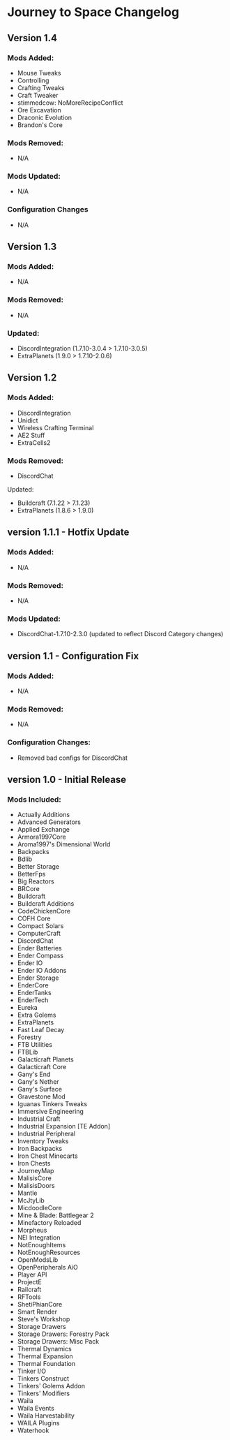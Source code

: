 # Journey to Space Changelog  
## Version 1.4  
### Mods Added:  
- Mouse Tweaks   
- Controlling
- Crafting Tweaks
- Craft Tweaker  
- stimmedcow: NoMoreRecipeConflict  
- Ore Excavation  
- Draconic Evolution  
- Brandon's Core  

### Mods Removed:  
- N/A  

### Mods Updated:  
- N/A  

### Configuration Changes  
- N/A  

## Version 1.3
### Mods Added:  
- N/A  

### Mods Removed:  
- N/A  

### Updated:  
- DiscordIntegration (1.7.10-3.0.4 > 1.7.10-3.0.5)
- ExtraPlanets (1.9.0 > 1.7.10-2.0.6)

## Version 1.2
### Mods Added:  
- DiscordIntegration  
- Unidict  
- Wireless Crafting Terminal  
- AE2 Stuff  
- ExtraCells2  

### Mods Removed:  
- DiscordChat  

Updated:  
- Buildcraft (7.1.22 > 7.1.23)
- ExtraPlanets (1.8.6 > 1.9.0)


## version 1.1.1 - Hotfix Update  
### Mods Added:  
-	N/A  

### Mods Removed:  
-	N/A  

### Mods Updated:  
-	DiscordChat-1.7.10-2.3.0 (updated to reflect Discord Category changes)  

## version 1.1 - Configuration Fix  
### Mods Added:  
-	N/A

### Mods Removed:  
-	N/A  

### Configuration Changes:
-	Removed bad configs for DiscordChat  

## version 1.0 - Initial Release  
### Mods Included:  
-	Actually Additions  
-	Advanced Generators  
-	Applied Exchange  
-	Armora1997Core  
-	Aroma1997's Dimensional World  
-	Backpacks  
-	Bdlib  
-	Better Storage  
-	BetterFps  
-	Big Reactors  
-	BRCore  
-	Buildcraft  
-	Buildcraft Additions  
-	CodeChickenCore  
-	COFH Core  
-	Compact Solars
-	ComputerCraft  
-	DiscordChat  
-	Ender Batteries  
-	Ender Compass  
-	Ender IO  
-	Ender IO Addons  
-	Ender Storage  
-	EnderCore  
-	EnderTanks  
-	EnderTech  
-	Eureka  
-	Extra Golems  
-	ExtraPlanets  
-	Fast Leaf Decay  
-	Forestry  
-	FTB Utilities  
-	FTBLib  
-	Galacticraft Planets  
-	Galacticraft Core  
-	Gany's End  
-	Gany's Nether  
-	Gany's Surface  
-	Gravestone Mod  
-	Iguanas Tinkers Tweaks  
-	Immersive Engineering  
-	Industrial Craft  
-	Industrial Expansion [TE Addon]  
-	Industrial Peripheral  
-	Inventory Tweaks  
-	Iron Backpacks  
-	Iron Chest Minecarts  
-	Iron Chests  
-	JourneyMap  
-	MalisisCore  
-	MalisisDoors  
-	Mantle  
-	McJtyLib  
-	MicdoodleCore  
-	Mine & Blade: Battlegear 2  
-	Minefactory Reloaded  
-	Morpheus  
-	NEI Integration  
-	NotEnoughItems  
-	NotEnoughResources  
-	OpenModsLib  
-	OpenPeripherals AiO  
-	Player API  
-	ProjectE  
-	Railcraft  
-	RFTools  
-	ShetiPhianCore  
-	Smart Render  
-	Steve's Workshop  
-	Storage Drawers  
-	Storage Drawers: Forestry Pack  
-	Storage Drawers: Misc Pack  
-	Thermal Dynamics  
-	Thermal Expansion  
-	Thermal Foundation  
-	Tinker I/O  
-	Tinkers Construct  
-	Tinkers' Golems Addon  
-	Tinkers' Modifiers  
-	Waila  
-	Waila Events  
-	Waila Harvestability  
-	WAILA	Plugins  
-	Waterhook  
